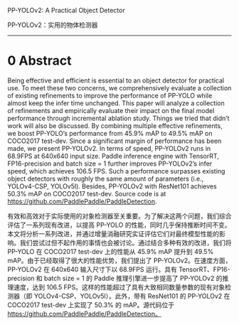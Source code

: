 
PP-YOLOv2: A Practical Object Detector

PP-YOLOv2：实用的物体检测器

____


# 0 Abstract

Being effective and efficient is essential to an object detector for practical use. To meet these two concerns, we comprehensively evaluate a collection of existing refinements to improve the performance of PP-YOLO while almost keep the infer time unchanged. This paper will analyze a collection of refinements and empirically evaluate their impact on the final model performance through incremental ablation study. Things we tried that didn’t work will also be discussed. By combining multiple effective refinements, we boost PP-YOLO’s performance from 45.9% mAP to 49.5% mAP on COCO2017 test-dev. Since a significant margin of performance has been made, we present PP-YOLOv2. In terms of speed, PP-YOLOv2 runs in 68.9FPS at 640x640 input size. Paddle inference engine with TensorRT, FP16-precision and batch size = 1 further improves PP-YOLOv2’s infer speed, which achieves 106.5 FPS. Such a performance surpasses existing object detectors with roughly the same amount of parameters (i.e., YOLOv4-CSP, YOLOv5l). Besides, PP-YOLOv2 with ResNet101 achieves 50.3% mAP on COCO2017 test-dev. Source code is at https://github.com/PaddlePaddle/PaddleDetection.

有效和高效对于实际使用的对象检测器至关重要。为了解决这两个问题，我们综合评估了一系列现有改进，以提高 PP-YOLO 的性能，同时几乎保持推断时间不变。本文将分析一系列改进，并通过增量消融研究实证评估它们对最终模型性能的影响。我们尝试过但不起作用的事情也会被讨论。通过结合多种有效的改进，我们将 PP-YOLO 在 COCO2017 test-dev 上的性能从 45.9% mAP 提升到 49.5% mAP。由于已经取得了很大的性能优势，我们提出了 PP-YOLOv2。在速度方面，PP-YOLOv2 在 640x640 输入尺寸下以 68.9FPS 运行。具有 TensorRT、FP16-precision 和 batch size = 1 的 Paddle 推理引擎进一步提高了 PP-YOLOv2 的推理速度，达到 106.5 FPS。这样的性能超过了具有大致相同数量参数的现有对象检测器（即 YOLOv4-CSP、YOLOv5l）。此外，带有 ResNet101 的 PP-YOLOv2 在 COCO2017 test-dev 上实现了 50.3% 的 mAP。源代码位于 https://github.com/PaddlePaddle/PaddleDetection。